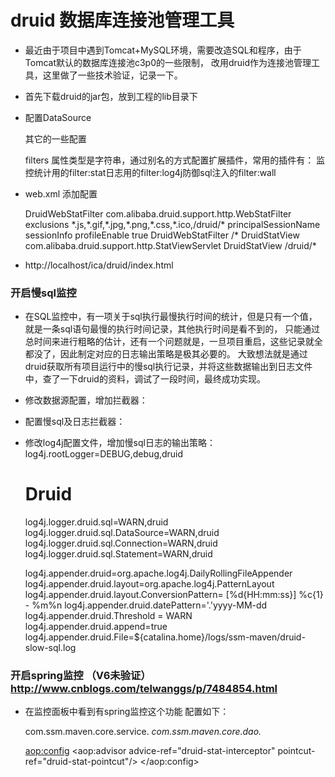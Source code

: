 # druid 数据库连接池管理工具

- 最近由于项目中遇到Tomcat+MySQL环境，需要改造SQL和程序，由于Tomcat默认的数据库连接池c3p0的一些限制，
	改用druid作为连接池管理工具，这里做了一些技术验证，记录一下。

- 首先下载druid的jar包，放到工程的lib目录下
- 配置DataSource
	<bean id="dataSource" class="com.alibaba.druid.pool.DruidDataSource">
		<property name="driverClassName" value="com.mysql.jdbc.Driver"></property>
		<property name="url" value="jdbc:mysql://10.110.1.176:3306/v6db"></property>
		<property name="username" value="root"></property>
		<property name="password" value="root"></property>
	</bean>
	<bean id="hdDataSource" class="com.alibaba.druid.pool.DruidDataSource">
		<property name="driverClassName" value="com.mysql.jdbc.Driver"></property>
		<property name="url" value="jdbc:mysql://10.110.1.176:3306/v6db"></property>
		<property name="username" value="root"></property>
		<property name="password" value="root"></property>
	</bean>

	其它的一些配置
	<!-- 配置初始化大小、最小、最大 --> 
	<property name="initialSize" value="1" /> 
	<property name="minIdle" value="1" /> 
	<property name="maxActive" value="10" />
	<!-- 配置获取连接等待超时的时间 --> 
	<property name="maxWait" value="10000" />
	<!-- 配置间隔多久才进行一次检测，检测需要关闭的空闲连接，单位是毫秒 --> 
	<property name="timeBetweenEvictionRunsMillis" value="60000" />
	<!-- 配置一个连接在池中最小生存的时间，单位是毫秒 --> 
	<property name="minEvictableIdleTimeMillis" value="300000" />
	<property name="testWhileIdle" value="true" />

	<!-- 开启SQL监控 --> 
	<property name="filters" value="stat" /> 
	filters	属性类型是字符串，通过别名的方式配置扩展插件，常用的插件有： 
	监控统计用的filter:stat日志用的filter:log4j防御sql注入的filter:wall

- web.xml 添加配置
	<!-- 连接池 启用 Web 监控统计功能    start-->
	<filter>
		<filter-name>DruidWebStatFilter</filter-name>
		<filter-class>com.alibaba.druid.support.http.WebStatFilter</filter-class>
		<init-param>
			<param-name>exclusions</param-name>
			<param-value>*.js,*.gif,*.jpg,*.png,*.css,*.ico,/druid/*</param-value>
		</init-param>
		<init-param>
			<param-name>principalSessionName</param-name>
			<param-value>sessionInfo</param-value>
		</init-param>
		<init-param>
			<param-name>profileEnable</param-name>
			<param-value>true</param-value>
		</init-param>
	</filter>
	<filter-mapping>
		<filter-name>DruidWebStatFilter</filter-name>
		<url-pattern>/*</url-pattern>
	</filter-mapping>
	<servlet>
		<servlet-name>DruidStatView</servlet-name>
		<servlet-class>com.alibaba.druid.support.http.StatViewServlet</servlet-class>
	</servlet>
	<servlet-mapping>
		<servlet-name>DruidStatView</servlet-name>
		<url-pattern>/druid/*</url-pattern>
	</servlet-mapping>
	<!-- 连接池 启用 Web 监控统计功能    end-->

- http://localhost/ica/druid/index.html

### 开启慢sql监控
-	在SQL监控中，有一项关于sql执行最慢执行时间的统计，但是只有一个值，就是一条sql语句最慢的执行时间记录，其他执行时间是看不到的，		只能通过总时间来进行粗略的估计，还有一个问题就是，一旦项目重启，这些记录就全都没了，因此制定对应的日志输出策略是极其必要的。
	大致想法就是通过druid获取所有项目运行中的慢sql执行记录，并将这些数据输出到日志文件中，查了一下druid的资料，调试了一段时间，最终成功实现。

- 修改数据源配置，增加拦截器：

	<property name="proxyFilters">
		<list>
			<ref bean="stat-filter"/>
			<ref bean="log-filter"/>
		</list>
	</property>
- 配置慢sql及日志拦截器：
	<!-- 慢SQL记录 -->
	<bean id="stat-filter" class="com.alibaba.druid.filter.stat.StatFilter">
		<!-- 慢sql时间设置,即执行时间大于200毫秒的都是慢sql -->
		<property name="slowSqlMillis" value="200"/>
		<property name="logSlowSql" value="true"/>
	</bean>

	<bean id="log-filter" class="com.alibaba.druid.filter.logging.Log4jFilter">
		<property name="dataSourceLogEnabled" value="true" />
		<property name="statementExecutableSqlLogEnable" value="true" />
	</bean>
- 修改log4j配置文件，增加慢sql日志的输出策略：
	log4j.rootLogger=DEBUG,debug,druid
	# Druid
	log4j.logger.druid.sql=WARN,druid
	log4j.logger.druid.sql.DataSource=WARN,druid
	log4j.logger.druid.sql.Connection=WARN,druid
	log4j.logger.druid.sql.Statement=WARN,druid

	log4j.appender.druid=org.apache.log4j.DailyRollingFileAppender
	log4j.appender.druid.layout=org.apache.log4j.PatternLayout
	log4j.appender.druid.layout.ConversionPattern= [%d{HH\:mm\:ss}] %c{1} - %m%n
	log4j.appender.druid.datePattern='.'yyyy-MM-dd
	log4j.appender.druid.Threshold = WARN
	log4j.appender.druid.append=true
	log4j.appender.druid.File=${catalina.home}/logs/ssm-maven/druid-slow-sql.log

### 开启spring监控 （V6未验证） http://www.cnblogs.com/telwanggs/p/7484854.html
- 在监控面板中看到有spring监控这个功能
	配置如下：
	<bean id="druid-stat-interceptor"
		class="com.alibaba.druid.support.spring.stat.DruidStatInterceptor">
	</bean>

	<bean id="druid-stat-pointcut" class="org.springframework.aop.support.JdkRegexpMethodPointcut"
		scope="prototype">
		<property name="patterns">
			<list>
				<value>com.ssm.maven.core.service.*</value>
				<value>com.ssm.maven.core.dao.*</value>
			</list>
		</property>
	</bean>

	<aop:config>
		<aop:advisor advice-ref="druid-stat-interceptor" pointcut-ref="druid-stat-pointcut"/>
	</aop:config>